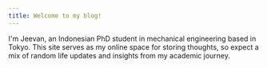 ```yaml
---
title: Welcome to my blog!
---
```


I'm Jeevan, an Indonesian PhD student in mechanical engineering based in Tokyo. This site serves as my online space for storing thoughts, so expect a mix of random life updates and insights from my academic journey.

